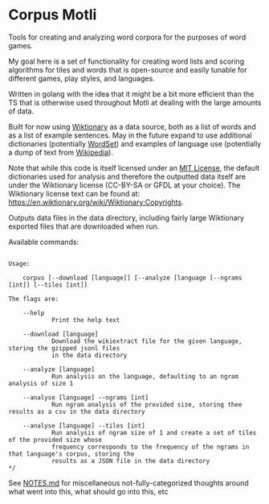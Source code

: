 # Corpus Motli

Tools for creating and analyzing word corpora for the purposes of word games.

My goal here is a set of functionality for creating word lists and scoring algorithms for tiles and words that is open-source and easily tunable for different games, play styles, and languages.

Written in golang with the idea that it might be a bit more efficient than the TS that is otherwise used throughout Motli at dealing with the large amounts of data.

Built for now using [Wiktionary](https://en.wiktionary.org) as a data source, both as a list of words and as a list of example sentences. May in the future expand to use additional dictionaries (potentially [WordSet](https://github.com/wordset/wordset-dictionary)) and examples of language use (potentially a dump of text from [Wikipedia](https://dumps.wikimedia.org/enwiki/latest/)).

Note that while this code is itself licensed under an [MIT License](./LICENSE), the default dictionaries
used for analysis and therefore the outputted data itself are under the Wiktionary license (CC-BY-SA or GFDL at your choice). The Wiktionary license text can be found at: https://en.wiktionary.org/wiki/Wiktionary:Copyrights.

Outputs data files in the data directory, including fairly large Wiktionary exported files that are downloaded when run.

Available commands:

```

Usage:

	corpus [--download [language]] [--analyze [language [--ngrams [int]] [--tiles [int]]

The flags are:

	--help
			Print the help text

	--download [language]
			Download the wikiextract file for the given language, storing the gzipped jsonl files
			in the data directory

	--analyze [language]
			Run analysis on the language, defaulting to an ngram analysis of size 1

	--analyse [language] --ngrams [int]
			Run ngram analysis of the provided size, storing thee results as a csv in the data directory

	--analyse [language] --tiles [int]
			Run analysis of ngram size of 1 and create a set of tiles of the provided size whose
			frequency corresponds to the frequency of the ngrams in that language's corpus, storing the
			results as a JSON file in the data directory
*/
```

See [NOTES.md](./NOTES.md) for miscellaneous not-fully-categorized thoughts around what went into this, what should go into this, etc
